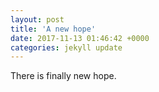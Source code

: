 ```yaml
---
layout: post
title: 'A new hope'
date: 2017-11-13 01:46:42 +0000
categories: jekyll update
---
```

There is finally new hope.